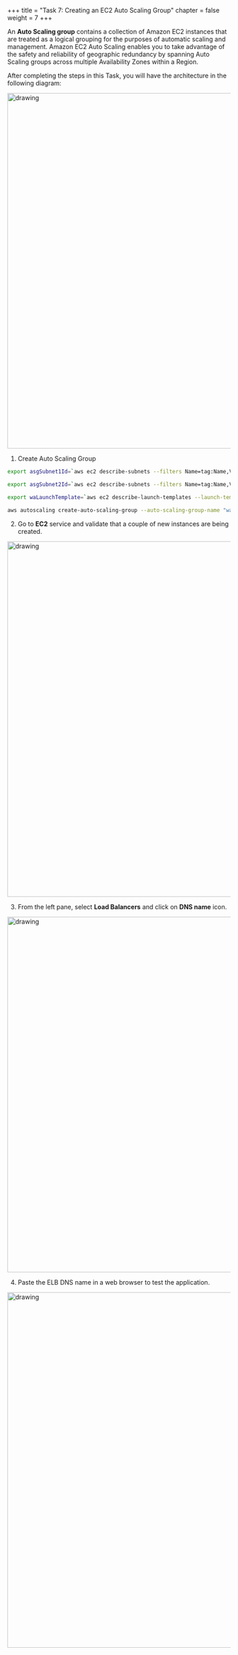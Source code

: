 +++ 
title = "Task 7: Creating an EC2 Auto Scaling Group"
chapter = false 
weight = 7
+++

An **Auto Scaling group** contains a collection of Amazon EC2 instances that are treated as a logical grouping for the purposes of automatic scaling and management. Amazon EC2 Auto Scaling enables you to take advantage of the safety and reliability of geographic redundancy by spanning Auto Scaling groups across multiple Availability Zones within a Region. 

After completing the steps in this Task, you will have the architecture in the following diagram:

<img src="../images/lab2-task7.png" alt="drawing" width="800"/>

1. Create Auto Scaling Group

```sh
export asgSubnet1Id=`aws ec2 describe-subnets --filters Name=tag:Name,Values=wa-private-subnet-1 --query 'Subnets[*].SubnetId' --output text --region us-west-2` && echo asgSubnet1Id=$asgSubnet1Id >> ~/.bashrc

export asgSubnet2Id=`aws ec2 describe-subnets --filters Name=tag:Name,Values=wa-private-subnet-2 --query 'Subnets[*].SubnetId' --output text --region us-west-2` && echo asgSubnet2Id=$asgSubnet2Id >> ~/.bashrc

export waLaunchTemplate=`aws ec2 describe-launch-templates --launch-template-names waLaunchTemplate --query 'LaunchTemplates[*].LaunchTemplateId' --output text --region us-west-2` && echo waLaunchTemplate=$waLaunchTemplate >> ~/.bashrc

aws autoscaling create-auto-scaling-group --auto-scaling-group-name "waAutoscaleGroup" --launch-template LaunchTemplateId=$waLaunchTemplate --min-size "2" --max-size "4" --target-group-arns $waTg --vpc-zone-identifier "$asgSubnet1Id,$asgSubnet2Id"
```

2. Go to **EC2** service and validate that a couple of new instances are being created.

<img src="../images/ssm7.png" alt="drawing" width="800"/>

3. From the left pane, select **Load Balancers** and click on **DNS name** icon. 

<img src="../images/dns2.png" alt="drawing" width="800"/>

4. Paste the ELB DNS name in a web browser to test the application.

<img src="../images/app1.png" alt="drawing" width="800"/>